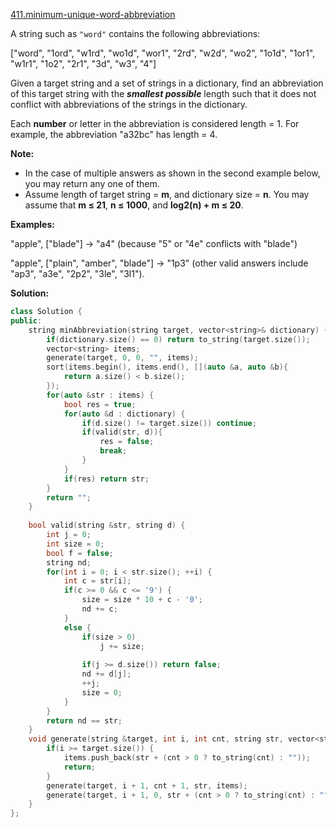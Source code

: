 [411.minimum-unique-word-abbreviation](https://leetcode.com/problems/minimum-unique-word-abbreviation/)  

A string such as `"word"` contains the following abbreviations:

\["word", "1ord", "w1rd", "wo1d", "wor1", "2rd", "w2d", "wo2", "1o1d", "1or1", "w1r1", "1o2", "2r1", "3d", "w3", "4"\]

Given a target string and a set of strings in a dictionary, find an abbreviation of this target string with the **_smallest possible_** length such that it does not conflict with abbreviations of the strings in the dictionary.

Each **number** or letter in the abbreviation is considered length = 1. For example, the abbreviation "a32bc" has length = 4.

**Note:**  

*   In the case of multiple answers as shown in the second example below, you may return any one of them.
*   Assume length of target string = **m**, and dictionary size = **n**. You may assume that **m ≤ 21**, **n ≤ 1000**, and **log2(n) + m ≤ 20**.

**Examples:**  

"apple", \["blade"\] -> "a4" (because "5" or "4e" conflicts with "blade")

"apple", \["plain", "amber", "blade"\] -> "1p3" (other valid answers include "ap3", "a3e", "2p2", "3le", "3l1").  



**Solution:**  

```cpp
class Solution {
public:
    string minAbbreviation(string target, vector<string>& dictionary) {
        if(dictionary.size() == 0) return to_string(target.size());
        vector<string> items;
        generate(target, 0, 0, "", items);
        sort(items.begin(), items.end(), [](auto &a, auto &b){
            return a.size() < b.size();
        });
        for(auto &str : items) {
            bool res = true;
            for(auto &d : dictionary) {
                if(d.size() != target.size()) continue;
                if(valid(str, d)){
                    res = false;
                    break;
                }
            }
            if(res) return str;
        }
        return "";
    }
    
    bool valid(string &str, string d) {
        int j = 0;
        int size = 0;
        bool f = false;
        string nd;
        for(int i = 0; i < str.size(); ++i) {
            int c = str[i];
            if(c >= 0 && c <= '9') {
                size = size * 10 + c - '0';
                nd += c;
            }
            else {
                if(size > 0)
                    j += size;
                
                if(j >= d.size()) return false;
                nd += d[j];
                ++j;
                size = 0;
            }
        }
        return nd == str;
    }
    void generate(string &target, int i, int cnt, string str, vector<string> &items) {
        if(i >= target.size()) {
            items.push_back(str + (cnt > 0 ? to_string(cnt) : ""));
            return;
        }
        generate(target, i + 1, cnt + 1, str, items);
        generate(target, i + 1, 0, str + (cnt > 0 ? to_string(cnt) : "") + target[i], items);
    }
};
```
      